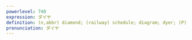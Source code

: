 ```yaml
---
powerlevel: 740
expression: ダイヤ
definition: (n,abbr) diamond; (railway) schedule; diagram; dyer; (P)
pronunciation: ダイヤ
---
```

